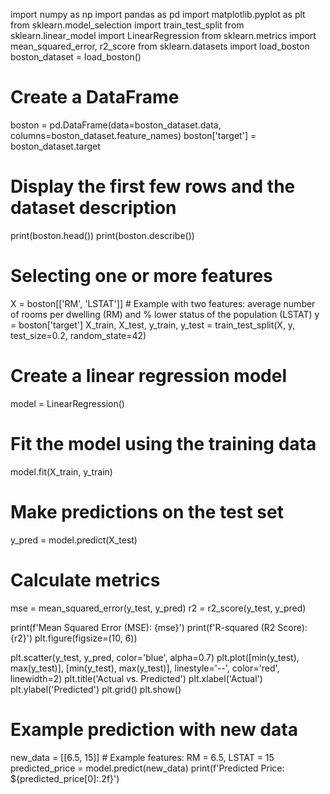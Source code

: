 import numpy as np
import pandas as pd
import matplotlib.pyplot as plt
from sklearn.model_selection import train_test_split
from sklearn.linear_model import LinearRegression
from sklearn.metrics import mean_squared_error, r2_score
from sklearn.datasets import load_boston
boston_dataset = load_boston()

# Create a DataFrame
boston = pd.DataFrame(data=boston_dataset.data, columns=boston_dataset.feature_names)
boston['target'] = boston_dataset.target

# Display the first few rows and the dataset description
print(boston.head())
print(boston.describe())
# Selecting one or more features
X = boston[['RM', 'LSTAT']]  # Example with two features: average number of rooms per dwelling (RM) and % lower status of the population (LSTAT)
y = boston['target']
X_train, X_test, y_train, y_test = train_test_split(X, y, test_size=0.2, random_state=42)
# Create a linear regression model
model = LinearRegression()

# Fit the model using the training data
model.fit(X_train, y_train)
# Make predictions on the test set
y_pred = model.predict(X_test)

# Calculate metrics
mse = mean_squared_error(y_test, y_pred)
r2 = r2_score(y_test, y_pred)

print(f'Mean Squared Error (MSE): {mse}')
print(f'R-squared (R2 Score): {r2}')
plt.figure(figsize=(10, 6))

plt.scatter(y_test, y_pred, color='blue', alpha=0.7)
plt.plot([min(y_test), max(y_test)], [min(y_test), max(y_test)], linestyle='--', color='red', linewidth=2)
plt.title('Actual vs. Predicted')
plt.xlabel('Actual')
plt.ylabel('Predicted')
plt.grid()
plt.show()
# Example prediction with new data
new_data = [[6.5, 15]]  # Example features: RM = 6.5, LSTAT = 15
predicted_price = model.predict(new_data)
print(f'Predicted Price: ${predicted_price[0]:.2f}')
